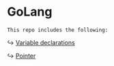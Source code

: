 # GoLang

    This repo includes the following:
  
  ↪ [Variable declarations](/basics.go)
  
  ↪ [Pointer](/pointer.go)